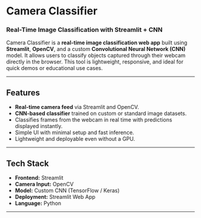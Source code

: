 # Camera Classifier  
### Real-Time Image Classification with Streamlit + CNN

Camera Classifier is a **real-time image classification web app** built using **Streamlit**, **OpenCV**, and a custom **Convolutional Neural Network (CNN)** model. It allows users to classify objects captured through their webcam directly in the browser. This tool is lightweight, responsive, and ideal for quick demos or educational use cases.


---

## Features

-  **Real-time camera feed** via Streamlit and OpenCV.
-  **CNN-based classifier** trained on custom or standard image datasets.
-  Classifies frames from the webcam in real time with predictions displayed instantly.
-  Simple UI with minimal setup and fast inference.
-  Lightweight and deployable even without a GPU.

---

## Tech Stack

- **Frontend:** Streamlit  
- **Camera Input:** OpenCV  
- **Model:** Custom CNN (TensorFlow / Keras)  
- **Deployment:** Streamlit Web App  
- **Language:** Python

---



